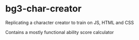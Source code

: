 # bg3-char-creator
Replicating a character creator to train on JS, HTML and CSS

Contains a mostly functional ability score calculator
